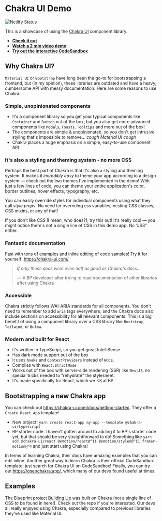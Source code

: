 # Chakra UI Demo

[![Netlify Status](https://api.netlify.com/api/v1/badges/e0a80d51-9550-4e31-bbdb-fd89d99c997d/deploy-status)](https://app.netlify.com/sites/blueprint-chakra-ui-demo/deploys)

This is a showcase of using the [Chakra UI](https://chakra-ui.com/) component library.

- **[Check it out][netlify]**
- **[Watch a 2 min video demo][loom]**
- **[Try out the interactive CodeSandbox][codesandbox]**

## Why Chakra UI?

`Material UI` or `Bootstrap` have long been the go-to for bootstrapping a frontend, but (in my opinion), these libraries are outdated and have a heavy, cumbersome API with messy documentation. Here are some reasons to use Chakra:

### Simple, unopinionated components

- It's a component library so you get your typical components like `Container` and `Button` out of the box, but you also get more advanced components like `Modals`, `Toasts`, `Tooltips` and more out of the box!
- The components are simple & unopinionated, so you don't get intrusive styling that's impossible to remove... _cough Material UI cough_
- Chakra places a huge emphasis on a simple, easy-to-use component API

### It's also a styling and theming system - no more CSS

Perhaps the best part of Chakra is that it's also a styling and theming system. It makes it _incredibly easy_ to theme your app according to a design system — check out the two themes I've implemented in the demo! With just a few lines of code, you can theme your entire application's color, border outlines, hover effects, typography, etc.

You can easily override styles for individual components using what they call _style props_. No need for overriding css variables, nesting CSS classes, CSS mixins, or any of that!

If you don't like CSS (I mean, who does?), try this out! It's really cool — you might notice there's not a single line of CSS in this demo app. No "JSS" either.

### Fantastic documentation

Fast with tons of examples and inline editing of code samples! Try it for yourself: https://chakra-ui.com/

> _If only these docs were even half as good as Chakra's docs..._
>
> — A BP developer after trying to read documentation of other libraries after using Chakra

### Accessible

Chakra strictly follows WAI-ARIA standards for all components. You don't need to remember to add `aria` tags everywhere, and the Chakra docs also include sections on accessibility for all relevant components. This is a big benefit of using a component library over a CSS library like `Bootstrap`, `Tailwind`, or `Bulma`.

### Modern and built for React

- It's written in TypeScript, so you get great IntelliSense
- Has dark mode support out of the box
- It uses `hooks` and `ContextProviders` instead of `HOCs`.
- Complies with `React.StrictMode`
- Works out of the box with server-side rendering (SSR) like `NextJS`, no special tricks needed to "rehydrate" the stylesheet.
- It's made specifically for React, which we <3 at BP

## Bootstrapping a new Chakra app

You can check out https://chakra-ui.com/docs/getting-started. They offer a `Create React App` template!

- New project: `yarn create react-app my-app --template @chakra-ui/typescript`
- BP starter code: I haven't gotten around to adding it to BP's starter code yet, but that should be very straightforward to do! Something like `yarn add @chakra-ui/react @emotion/react@^11 @emotion/styled@^11 framer-motion@^4` and just start using Chakra!

In terms of learning Chakra, their docs have amazing examples that you can edit inline. Another great way to learn Chakra is their official CodeSandbox template: just search for Chakra UI on CodeSandbox! Finally, you can try out https://openchakra.app/, which many of our devs found useful at times.

## Examples

The Blueprint project [Building Up](https://github.com/uwblueprint/building-up-client) was built on Chakra (not a single line of CSS to be found in here!). Check out the repo if you're interested. Our devs all really enjoyed using Chakra, especially compared to previous libraries they've used like Material UI.

[codesandbox]: https://codesandbox.io/s/github/uwblueprint/chakra-ui-demo
[loom]: https://www.loom.com/share/3fbc859fd1344afeb7c9f7daed0f155f
[netlify]: https://blueprint-chakra-ui-demo.netlify.app/

